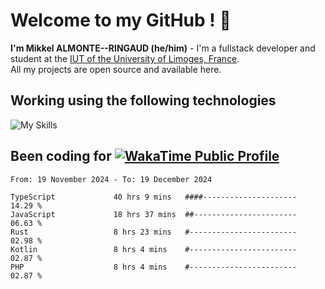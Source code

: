 # Welcome to my GitHub ! 🌃

**I'm Mikkel ALMONTE--RINGAUD (he/him)** - I'm a fullstack developer and student at the [IUT of the University of Limoges, France](https://iut.unilim.fr). \
All my projects are open source and available here.

## Working using the following technologies

![My Skills](https://skillicons.dev/icons?i=solidjs,pnpm,nodejs,ts,js,vercel,netlify,html,css,rust,astro,git,vue,md,electron,figma,github,bash,bun,cloudflare,py,tailwind,nginx,npm,tauri,vite,zig,yarn,windicss,dart,flutter,kotlin&theme=dark)

## Been coding for [![WakaTime Public Profile](https://wakatime.com/badge/user/0839e595-e07a-435c-8d59-ed95f2a3d6dd.svg?style=flat-square)](https://wakatime.com/@0839e595-e07a-435c-8d59-ed95f2a3d6dd)

<!--START_SECTION:waka-->

```plain
From: 19 November 2024 - To: 19 December 2024

TypeScript             40 hrs 9 mins   ####---------------------   14.29 %
JavaScript             18 hrs 37 mins  ##-----------------------   06.63 %
Rust                   8 hrs 23 mins   #------------------------   02.98 %
Kotlin                 8 hrs 4 mins    #------------------------   02.87 %
PHP                    8 hrs 4 mins    #------------------------   02.87 %
```

<!--END_SECTION:waka-->
